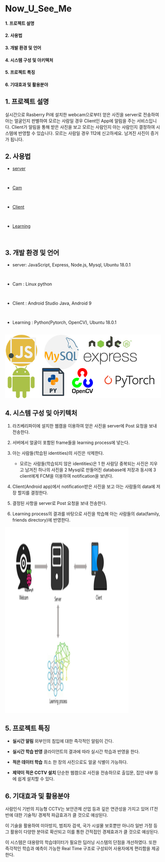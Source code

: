 # Now_U_See_Me

#### 1. 프로젝트 설명  
#### 2. 사용법
#### 3. 개발 환경 및 언어 
#### 4. 시스템 구성 및 아키텍처 
#### 5. 프로젝트 특징
#### 6. 기대효과 및 활용분야  
  
## 1. 프로젝트 설명

실시간으로 Rasberry Pi에 설치한 webcam으로부터 얻은 사진을 server로 전송하여 아는 얼굴인지 판별하여 모르는 사람일 경우 Client인 App에 알림을 주는 서비스입니다. Client가 알림을 통해 받은 사진을 보고 모르는 사람인지 아는 사람인지 결정하여 시스템에 반영할 수 있습니다. 모르는 사람일 경우 112에 신고하세요. 남겨진 사진이 증거가 됩니다.

## 2. 사용법

- [server](https://github.com/gyeomo/Now_U_See_Me/tree/master/server)
<br> 
  
- [Cam](https://github.com/gyeomo/Now_U_See_Me/tree/master/cam)
<br> 
  
- [Client](https://github.com/gyeomo/Now_U_See_Me/tree/master/mobile)
<br> 
  
- [Learning](https://github.com/gyeomo/Now_U_See_Me/tree/master/learn)
<br> 

## 3. 개발 환경 및 언어

- server: JavaScript, Express, Node.js, Mysql, Ubuntu 18.0.1  
<br> 
  
- Cam : Linux python  
<br> 
  
- Client : Android Studio Java, Android 9  
<br> 
  
- Learning : Python(Pytorch, OpenCV), Ubuntu 18.0.1  
<br> 

<img src="/descript_image/language.png">  
  
## 4. 시스템 구성 및 아키텍처

1. 라즈베리파이에 설치한 웹캠을 이용하여 얻은 사진을 server에 Post 요청을 보내 전송한다. 

2. 서버에서 얼굴이 포함된 frame들을 learning process에 넣는다.

3. 아는 사람들(학습된 identities)의 사진은 삭제한다.
    -  모르는 사람들(학습되지 않은 identities)은 1 한 사람당 중복되는 사진은 지우고 남겨진 하나의 사진을 2 Mysql로 만들어진 database에 저장과 동시에 3 client에게 FCM을 이용하여 notification을 보낸다.
    
4. Client(Android app)에서 notification받은 사진을 보고 아는 사람들의 data에 저장 할지를 결정한다.

5. 결정된 사항을 server로 Post 요청을 보내 전송한다.

6. Learning process의 결과를 바탕으로 사진을 학습해 아는 사람들의 data(family, friends directory)에 반영한다.
 
<img src="/descript_image/SystemFlow.png"  width="400" height="600">  

## 5. 프로젝트 특징

- **실시간 알림** 외부인의 침입에 대한 즉각적인 알림이 간다.  

- **실시간 학습 반영** 클라이언트의 결과에 따라 실시간 학습과 반영을 한다.  

- **적은 데이터 학습** 최소 한 장의 사진으로도 얼굴 식별이 가능하다.  

- **제약이 적은 CCTV 설치** 단순한 웹캠으로 사진을 전송하므로 출입문, 집안 내부 등에 쉽게 설치할 수 있다.  


## 6. 기대효과 및 활용분야

사람인식 기반의 지능형 CCTV는 보안관제 산업 등과 깊은 연관성을 가지고 있어 IT전반에 대한 기술적/ 경제적 파급효과가 클 것으로 예상된다. 
<br> 

이 기술을 활용하여 미아방지, 범죄자 검색, 국가 시설물 보호뿐만 아니라 일반 가정 등 그 활용이 다양한 분야로 확산되고 이를 통한 간적접인 경제효과가 클 것으로 예상된다.
<br>

 이 시스템은 대용량의 학습데이터가 필요한 딥러닝 시스템의 단점을 개선하였다. 또한 즉각적인 학습과 예측이 가능한 Real Time  구조로 구성되어 사용자에게 편리함을 제공한다.
